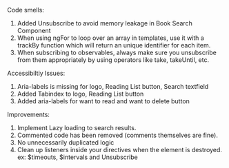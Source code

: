 Code smells:
1) Added Unsubscribe to avoid memory leakage in Book Search Component
2) When using ngFor to loop over an array in templates, use it with a trackBy function which will return an unique identifier for each item.
3) When subscribing to observables, always make sure you unsubscribe from them appropriately by using operators like take, takeUntil, etc.

Accessibiltiy Issues:
1) Aria-labels is missing for logo, Reading List button, Search textfield
2) Added Tabindex to logo, Reading List button
3) Added aria-labels for want to read and want to delete button

Improvements:
1) Implement Lazy loading to search results.
2) Commented code has been removed (comments themselves are fine).
3) No unnecessarily duplicated logic
4) Clean up listeners inside your directives when the element is destroyed. ex: $timeouts, $intervals and Unsubscribe
